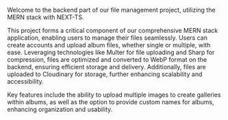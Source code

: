 Welcome to the backend part of our file management project, utilizing the MERN stack with NEXT-TS.

This project forms a critical component of our comprehensive MERN stack application, enabling users to manage their files seamlessly. Users can create accounts and upload album files, whether single or multiple, with ease. Leveraging technologies like Multer for file uploading and Sharp for compression, files are optimized and converted to WebP format on the backend, ensuring efficient storage and delivery. Additionally, files are uploaded to Cloudinary for storage, further enhancing scalability and accessibility.

Key features include the ability to upload multiple images to create galleries within albums, as well as the option to provide custom names for albums, enhancing organization and usability.
